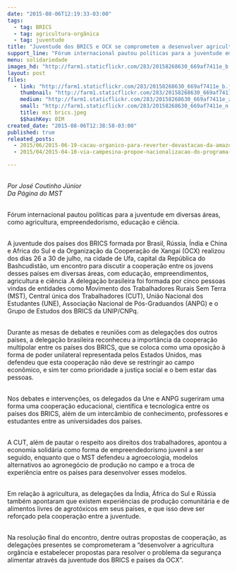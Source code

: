 ```yaml
---
date: "2015-08-06T12:19:33-03:00"
tags:
  - tag: BRICS
  - tag: agricultura-orgânica
  - tag: juventude
title: "Juventude dos BRICS e OCX se comprometem a desenvolver agricultura orgânica\n"
support_line: "Fórum internacional pautou políticas para a juventude em diversas áreas, como agricultura, empreendedorismo, educação e ciência. "
menu: solidariedade
images_hd: "http://farm1.staticflickr.com/283/20158268630_669af7411e_b.jpg"
layout: post
files:
  - link: "http://farm1.staticflickr.com/283/20158268630_669af7411e_b.jpg"
    thumbnail: "http://farm1.staticflickr.com/283/20158268630_669af7411e_t.jpg"
    medium: "http://farm1.staticflickr.com/283/20158268630_669af7411e_z.jpg"
    small: "http://farm1.staticflickr.com/283/20158268630_669af7411e_n.jpg"
    title: mst brics.jpeg
    $$hashKey: 0IM
created_date: "2015-08-06T12:38:58-03:00"
published: true
releated_posts:
  - 2015/06/2015-06-19-cacau-organico-para-reverter-devastacao-da-amazonia.md
  - 2015/04/2015-04-10-via-campesina-propoe-nacionalizacao-do-programa-campones-ao-mda.md

---
```

<p><br />
<em>Por Jos&eacute; Coutinho&nbsp;J&uacute;nior<br />
Da P&aacute;gina do MST</em></p>

<p><br />
F&oacute;rum internacional pautou pol&iacute;ticas para a juventude em diversas &aacute;reas, como agricultura, empreendedorismo, educa&ccedil;&atilde;o e ci&ecirc;ncia.&nbsp;</p>

<p><br />
A juventude dos pa&iacute;ses dos BRICS formada por Brasil, R&uacute;ssia, &Iacute;ndia e China e Africa do Sul&nbsp;e da Organiza&ccedil;&atilde;o da Coopera&ccedil;&atilde;o de Xangai (OCX) realizou dos dias 26 a 30 de julho, na cidade de Ufa, capital da Rep&uacute;blica do Bashcudist&atilde;o, um encontro para discutir a coopera&ccedil;&atilde;o entre os jovens desses pa&iacute;ses em diversas &aacute;reas, com educa&ccedil;&atilde;o, empreendimentos, agricultura e ci&ecirc;ncia .A delega&ccedil;&atilde;o brasileira foi formada por cinco pessoas vindas de entidades como Movimento dos Trabalhadores Rurais Sem Terra (MST), Central &uacute;nica dos Trabalhadores (CUT), Uni&atilde;o Nacional dos Estudantes (UNE), Associa&ccedil;&atilde;o Nacional de P&oacute;s-Graduandos (ANPG) e o Grupo de Estudos dos BRICS da UNIP/CNPq.&nbsp;</p>

<p><br />
Durante as mesas de debates e reuni&otilde;es com as delega&ccedil;&otilde;es dos outros pa&iacute;ses, a delega&ccedil;&atilde;o brasileira reconheceu a import&acirc;ncia da coopera&ccedil;&atilde;o multipolar entre os pa&iacute;ses dos BRICS, que se coloca como uma oposi&ccedil;&atilde;o &agrave; forma de poder unilateral representada pelos Estados Unidos, mas defendeu que esta coopera&ccedil;&atilde;o n&atilde;o deve se restringir ao campo econ&ocirc;mico, e sim ter como prioridade a justi&ccedil;a social e o bem estar das pessoas.</p>

<p><br />
Nos debates e interven&ccedil;&otilde;es, os delegados da Une e ANPG sugeriram uma forma uma coopera&ccedil;&atilde;o educacional, cient&iacute;fica e tecnologica entre os pa&iacute;ses dos BRICS, al&eacute;m de um interc&acirc;mbio de conhecimento, professores e estudantes entre as universidades dos pa&iacute;ses.</p>

<p><br />
A CUT, al&eacute;m de pautar o respeito aos direitos dos trabalhadores, apontou a economia solid&aacute;ria como forma de empreendedorismo juvenil a ser seguido, enquanto que o MST defendeu a agroecologia, modelos alternativos ao agroneg&oacute;cio de produ&ccedil;&atilde;o no campo e a troca de experi&ecirc;ncia entre os pa&iacute;ses para desenvolver esses modelos.&nbsp;</p>

<p><br />
Em rela&ccedil;&atilde;o &agrave; agricultura, as delega&ccedil;&otilde;es da &Iacute;ndia, &Aacute;frica do Sul e R&uacute;ssia tamb&eacute;m apontaram que existem experi&ecirc;ncias de produ&ccedil;&atilde;o comunit&aacute;ria e de alimentos livres de agrot&oacute;xicos em seus pa&iacute;ses, e que isso deve ser refor&ccedil;ado pela coopera&ccedil;&atilde;o entre a juventude.&nbsp;</p>

<p><br />
Na resolu&ccedil;&atilde;o final do encontro, dentre outras propostas de coopera&ccedil;&atilde;o, as delega&ccedil;&otilde;es presentes se comprometeram a &ldquo;desenvolver a agricultura org&acirc;ncia e estabelecer propostas para resolver o problema da seguran&ccedil;a alimentar atrav&eacute;s da juventude dos BRICS e pa&iacute;ses da OCX&rdquo;.</p>
